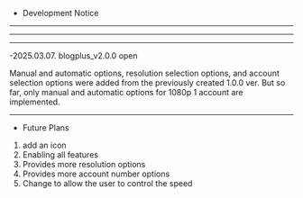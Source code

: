 - Development Notice

---
----
-----
-2025.03.07. blogplus_v2.0.0 open

Manual and automatic options, resolution selection options, and account selection options were added from the previously created 1.0.0 ver.
But so far, only manual and automatic options for 1080p 1 account are implemented.

---

- Future Plans

1. add an icon
2. Enabling all features
3. Provides more resolution options
4. Provides more account number options
5. Change to allow the user to control the speed

